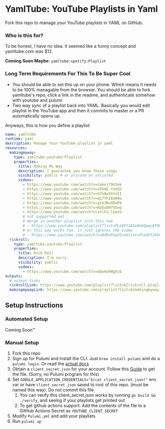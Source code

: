 # YamlTube: YouTube Playlists in Yaml

Fork this repo to manage your YouTube playlists in YAML on GitHub.

### Who is this for?

To be honest, I have no idea. It seemed like a funny concept and yamltube.com was $12.

**Coming Soon Maybe**: `yamltube:spotify:Playlist`

### Long Term Requirements For This To Be Super Cool

- You should be able to set this up on your phone. Which means it needs to be 100% managable from the browser. You should be able to fork
  yamltube's repo, click a link in the readme, and authenticate somehow with youtube and pulumi
- Two way sync of a playlist back into YAML. Basically you would edit playlist in the YouTube app and then it commits to master or a PR automatically opens up.

Anyways, this is how you define a playlist:

```yaml
name: yamltube
runtime: yaml
description: Manage Your YouTube playlist in yaml
resources:
  makingmyway:
    type: yamltube:youtube:Playlist
    properties:
      title: Making My Way
      description: I guarantee you know these songs
      visibility: public # or private or unlisted
      videos:
        - https://www.youtube.com/watch?v=Cwkej79U3ek
        - https://www.youtube.com/watch?v=iPUmE-tne5U
        - https://www.youtube.com/watch?v=b7k0a5hYnSI
        - https://www.youtube.com/watch?v=qi7Yh16dA0w
        - https://www.youtube.com/watch?v=gte3BoXKwP0
        - https://www.youtube.com/watch?v=KU5o6M7S5nQ
        - https://www.youtube.com/watch?v=znlFu_lemsU
        # not supported yet
        # merge in another playlist into this one
        # - https://www.youtube.com/playlist?list=PLeQFt2AXw9mSQpqcBfHkufqpBsS2x4hTD
        # or this way works too, it just ignores the video
        # - https://www.youtube.com/watch?v=BdEe5SpdIuo&list=PLeQFt2AXw9mSQpqcBfHkufqpBsS2x4hTD
  rickroll:
    type: yamltube:youtube:Playlist
    properties:
      title: Rick Roll
      description: I'm sorry
      visibility: public
      videos:
        - https://www.youtube.com/watch?v=dQw4w9WgXcQ
outputs:
  # output links
  rickrollLink: https://www.youtube.com/playlist?list=${rickroll.playlistId}
  makingmywayLink: https://www.youtube.com/playlist?list=${makingmyway.playlistId}
```

## Setup Instructions

### Automated Setup

Coming Soon™️

### Manual Setup

1. Fork this repo
1. Sign up for Pulumi and install the CLI. Just `brew install pulumi` and do a `pulumi login`. Or read the [actual docs](https://www.pulumi.com/)
1. Obtain a `client_secret.json` for your account. Follow this [Guide](https://developers.google.com/youtube/v3/guides/auth/server-side-web-apps) to get the file. (Sorry, no Pulumi program for this)
1. Set `GOOGLE_APPLICATION_CREDENTIALS="$(cat client_secret.json)"` env var or have `client_secret.json` saved to root of this repo. (must be named this way). Do not commit this file
   1. You can verify this client_secret.json works by running `go build && ./verify`, and seeing if your playlists get printed out
   1. To get github actions support: Add the contents of the file to a GitHub Actions Secret as `YOUTUBE_CLIENT_SECRET`
1. Modify `Pulumi.yml` and add your playlists
1. Run `pulumi up`
